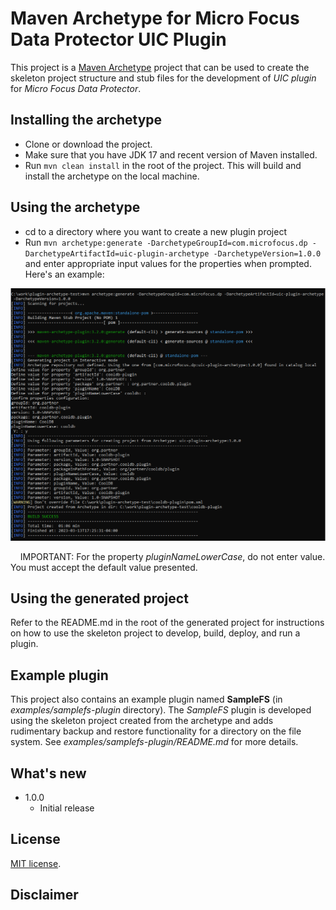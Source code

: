 # Maven Archetype for Micro Focus Data Protector UIC Plugin

This project is a [Maven Archetype](https://maven.apache.org/archetype/) project that can be used to create the
skeleton project structure and stub files for the development of *UIC plugin* for *Micro Focus Data Protector*. 

## Installing the archetype
* Clone or download the project.
* Make sure that you have JDK 17 and recent version of Maven installed.
* Run `mvn clean install` in the root of the project. This will build and install the archetype on the local machine.

## Using the archetype
* cd to a directory where you want to create a new plugin project
* Run `mvn archetype:generate -DarchetypeGroupId=com.microfocus.dp -DarchetypeArtifactId=uic-plugin-archetype -DarchetypeVersion=1.0.0` and enter appropriate input values for the properties when prompted. Here's an example:

![Screenshot](images/generate_project.png?raw=true)

&nbsp;&nbsp;&nbsp;&nbsp;IMPORTANT: For the property *pluginNameLowerCase*, do not enter value. You must accept the default value presented.

## Using the generated project
Refer to the README.md in the root of the generated project for instructions on how to use the skeleton project to develop, build, deploy, and run a plugin.

## Example plugin
This project also contains an example plugin named **SampleFS** (in *examples/samplefs-plugin* directory). The *SampleFS* plugin is developed using the skeleton project created from the archetype and adds rudimentary backup and restore functionality for a directory on the file system. See *examples/samplefs-plugin/README.md* for more details.

## What's new
- 1.0.0
    - Initial release
    
## License
[MIT license](LICENSE).

## Disclaimer
